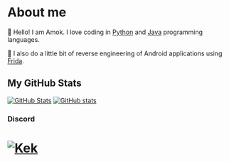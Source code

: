 # About me
🥰 Hello! I am Amok. I love coding in [Python](https://www.python.org/) and [Java](https://java.com) programming languages.

👀 I also do a little bit of reverse engineering of Android applications using [Frida](https://frida.re).

## My GitHub Stats
[![GitHub Stats](https://github-readme-stats.vercel.app/api?username=amokdev&count_private=true)](https://github.com/AmokDev) 
[![GitHub stats](https://github-readme-stats.vercel.app/api/top-langs/?username=AmokDev&langs_count=3&theme=dracula)](https://github.com/AmokDev)

### Discord
# [![Kek](https://discord-readme-badge.vercel.app/api?id=219774026237607936)](https://discord.gg/gsRy33bWfR)
